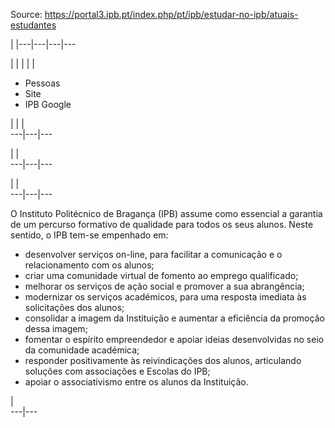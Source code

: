 Source: https://portal3.ipb.pt/index.php/pt/ipb/estudar-no-ipb/atuais-estudantes

| |---|---|---|---  
  
  

  

  
  
  
  
  
  
  
  
  
  
  
  
  
  
|   | |  | | 

  * Pessoas
  * Site
  * IPB Google

| | |   
---|---|---  
  
| |   
---|---|---  
  
| |   
---|---|---  
  
  
O Instituto Politécnico de Bragança (IPB) assume como essencial a garantia de
um percurso formativo de qualidade para todos os seus alunos. Neste sentido, o
IPB tem-se empenhado em:

  * desenvolver serviços on-line, para facilitar a comunicação e o relacionamento com os alunos;
  * criar uma comunidade virtual de fomento ao emprego qualificado;
  * melhorar os serviços de ação social e promover a sua abrangência;
  * modernizar os serviços académicos, para uma resposta imediata às solicitações dos alunos;
  * consolidar a imagem da Instituição e aumentar a eficiência da promoção dessa imagem;
  * fomentar o espírito empreendedor e apoiar ideias desenvolvidas no seio da comunidade académica;
  * responder positivamente às reivindicações dos alunos, articulando soluções com associações e Escolas do IPB;
  * apoiar o associativismo entre os alunos da Instituição.  

|  
---|---  
  
